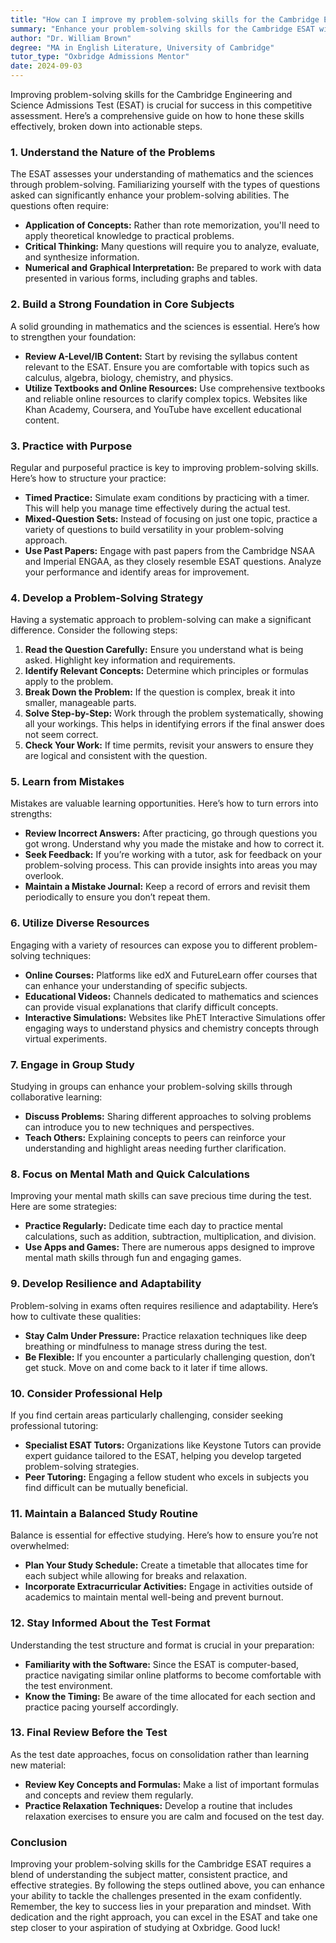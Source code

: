 ```yaml
---
title: "How can I improve my problem-solving skills for the Cambridge ESAT?"
summary: "Enhance your problem-solving skills for the Cambridge ESAT with effective strategies, including understanding problem types and applying concepts."
author: "Dr. William Brown"
degree: "MA in English Literature, University of Cambridge"
tutor_type: "Oxbridge Admissions Mentor"
date: 2024-09-03
---
```


Improving problem-solving skills for the Cambridge Engineering and Science Admissions Test (ESAT) is crucial for success in this competitive assessment. Here’s a comprehensive guide on how to hone these skills effectively, broken down into actionable steps.

### 1. Understand the Nature of the Problems

The ESAT assesses your understanding of mathematics and the sciences through problem-solving. Familiarizing yourself with the types of questions asked can significantly enhance your problem-solving abilities. The questions often require:

- **Application of Concepts:** Rather than rote memorization, you'll need to apply theoretical knowledge to practical problems.
- **Critical Thinking:** Many questions will require you to analyze, evaluate, and synthesize information.
- **Numerical and Graphical Interpretation:** Be prepared to work with data presented in various forms, including graphs and tables.

### 2. Build a Strong Foundation in Core Subjects

A solid grounding in mathematics and the sciences is essential. Here’s how to strengthen your foundation:

- **Review A-Level/IB Content:** Start by revising the syllabus content relevant to the ESAT. Ensure you are comfortable with topics such as calculus, algebra, biology, chemistry, and physics.
- **Utilize Textbooks and Online Resources:** Use comprehensive textbooks and reliable online resources to clarify complex topics. Websites like Khan Academy, Coursera, and YouTube have excellent educational content.

### 3. Practice with Purpose

Regular and purposeful practice is key to improving problem-solving skills. Here’s how to structure your practice:

- **Timed Practice:** Simulate exam conditions by practicing with a timer. This will help you manage time effectively during the actual test.
- **Mixed-Question Sets:** Instead of focusing on just one topic, practice a variety of questions to build versatility in your problem-solving approach.
- **Use Past Papers:** Engage with past papers from the Cambridge NSAA and Imperial ENGAA, as they closely resemble ESAT questions. Analyze your performance and identify areas for improvement.

### 4. Develop a Problem-Solving Strategy

Having a systematic approach to problem-solving can make a significant difference. Consider the following steps:

1. **Read the Question Carefully:** Ensure you understand what is being asked. Highlight key information and requirements.
2. **Identify Relevant Concepts:** Determine which principles or formulas apply to the problem.
3. **Break Down the Problem:** If the question is complex, break it into smaller, manageable parts.
4. **Solve Step-by-Step:** Work through the problem systematically, showing all your workings. This helps in identifying errors if the final answer does not seem correct.
5. **Check Your Work:** If time permits, revisit your answers to ensure they are logical and consistent with the question.

### 5. Learn from Mistakes

Mistakes are valuable learning opportunities. Here’s how to turn errors into strengths:

- **Review Incorrect Answers:** After practicing, go through questions you got wrong. Understand why you made the mistake and how to correct it.
- **Seek Feedback:** If you’re working with a tutor, ask for feedback on your problem-solving process. This can provide insights into areas you may overlook.
- **Maintain a Mistake Journal:** Keep a record of errors and revisit them periodically to ensure you don’t repeat them.

### 6. Utilize Diverse Resources

Engaging with a variety of resources can expose you to different problem-solving techniques:

- **Online Courses:** Platforms like edX and FutureLearn offer courses that can enhance your understanding of specific subjects.
- **Educational Videos:** Channels dedicated to mathematics and sciences can provide visual explanations that clarify difficult concepts.
- **Interactive Simulations:** Websites like PhET Interactive Simulations offer engaging ways to understand physics and chemistry concepts through virtual experiments.

### 7. Engage in Group Study

Studying in groups can enhance your problem-solving skills through collaborative learning:

- **Discuss Problems:** Sharing different approaches to solving problems can introduce you to new techniques and perspectives.
- **Teach Others:** Explaining concepts to peers can reinforce your understanding and highlight areas needing further clarification.

### 8. Focus on Mental Math and Quick Calculations

Improving your mental math skills can save precious time during the test. Here are some strategies:

- **Practice Regularly:** Dedicate time each day to practice mental calculations, such as addition, subtraction, multiplication, and division.
- **Use Apps and Games:** There are numerous apps designed to improve mental math skills through fun and engaging games.

### 9. Develop Resilience and Adaptability

Problem-solving in exams often requires resilience and adaptability. Here’s how to cultivate these qualities:

- **Stay Calm Under Pressure:** Practice relaxation techniques like deep breathing or mindfulness to manage stress during the test.
- **Be Flexible:** If you encounter a particularly challenging question, don’t get stuck. Move on and come back to it later if time allows.

### 10. Consider Professional Help

If you find certain areas particularly challenging, consider seeking professional tutoring:

- **Specialist ESAT Tutors:** Organizations like Keystone Tutors can provide expert guidance tailored to the ESAT, helping you develop targeted problem-solving strategies.
- **Peer Tutoring:** Engaging a fellow student who excels in subjects you find difficult can be mutually beneficial.

### 11. Maintain a Balanced Study Routine

Balance is essential for effective studying. Here’s how to ensure you’re not overwhelmed:

- **Plan Your Study Schedule:** Create a timetable that allocates time for each subject while allowing for breaks and relaxation.
- **Incorporate Extracurricular Activities:** Engage in activities outside of academics to maintain mental well-being and prevent burnout.

### 12. Stay Informed About the Test Format

Understanding the test structure and format is crucial in your preparation:

- **Familiarity with the Software:** Since the ESAT is computer-based, practice navigating similar online platforms to become comfortable with the test environment.
- **Know the Timing:** Be aware of the time allocated for each section and practice pacing yourself accordingly.

### 13. Final Review Before the Test

As the test date approaches, focus on consolidation rather than learning new material:

- **Review Key Concepts and Formulas:** Make a list of important formulas and concepts and review them regularly.
- **Practice Relaxation Techniques:** Develop a routine that includes relaxation exercises to ensure you are calm and focused on the test day.

### Conclusion

Improving your problem-solving skills for the Cambridge ESAT requires a blend of understanding the subject matter, consistent practice, and effective strategies. By following the steps outlined above, you can enhance your ability to tackle the challenges presented in the exam confidently. Remember, the key to success lies in your preparation and mindset. With dedication and the right approach, you can excel in the ESAT and take one step closer to your aspiration of studying at Oxbridge. Good luck!
    